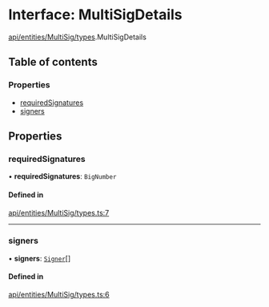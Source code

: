# Interface: MultiSigDetails

[api/entities/MultiSig/types](../wiki/api.entities.MultiSig.types).MultiSigDetails

## Table of contents

### Properties

- [requiredSignatures](../wiki/api.entities.MultiSig.types.MultiSigDetails#requiredsignatures)
- [signers](../wiki/api.entities.MultiSig.types.MultiSigDetails#signers)

## Properties

### requiredSignatures

• **requiredSignatures**: `BigNumber`

#### Defined in

[api/entities/MultiSig/types.ts:7](https://github.com/PolymeshAssociation/polymesh-sdk/blob/16e8c2ca/src/api/entities/MultiSig/types.ts#L7)

___

### signers

• **signers**: [`Signer`](../wiki/types#signer)[]

#### Defined in

[api/entities/MultiSig/types.ts:6](https://github.com/PolymeshAssociation/polymesh-sdk/blob/16e8c2ca/src/api/entities/MultiSig/types.ts#L6)
